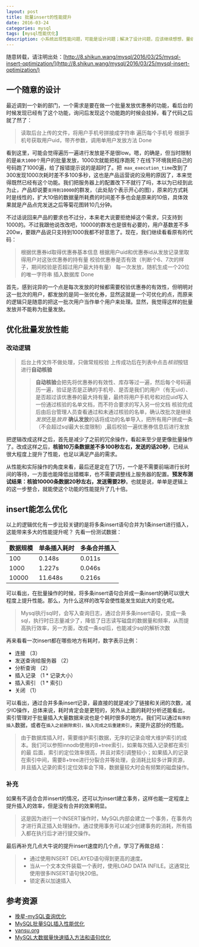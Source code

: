 ```yaml
---
layout: post
title: 批量insert的性能提升
date: 2016-03-24
categories: mysql
tags: [mysql性能优化]
description: 小系统出现性能问题，可能是设计问题；解决了设计问题，应该继续想想，量级再大的话，应该怎么做。
---
```


随意转载，请注明出处：[http://8.shikun.wang/mysql/2016/03/25/mysql-insert-optimization/](http://8.shikun.wang/mysql/2016/03/25/mysql-insert-optimization/)


## 一个随意的设计

最近调到一个新的部门，一个需求是要在做一个批量发放优惠券的功能，看后台的时候发现已经有了这个功能，询问后发现这个功能跑的时候会挂掉，看了代码之后就了然了：

> 读取后台上传的文件，将用户手机号拼接成字符串
> 遍历每个手机号 
> 根据手机号获取用户uid，带齐参数，调用单用户发放方法
> Done

看到这里，可能会觉得遍历一遍进行发放是不是很low。嗯，的确是，但当时限制的是`最大1000个`用户的批量发放，1000次就能把程序跑死？在线下环境我把自己的号码跑了1000遍，给了报错提示说的是超时了。把`
max_execution_time`改到了300发现1000次耗时差不多100多秒，这也是产品运营说的没用的原因了，本来觉得既然已经有这个功能。我们把服务器上的配置改下不就行了吗，本以为已经到此为止，产品却说要`支持到10000`的群发，（此处贴个表示开心的图），原来的方式耗时是线性的，扩大10倍的数据量所耗费的时间差不多也会是原来的10倍，具体效果就是产品点完发送之后等菊花图转10几分钟。

不过话说回来产品的要求也不过分，本来老大说要拒绝掉这个需求，只支持到1000的。不过我跟他说改改吧，10000的群发也是很有必要的，用户基数差不多200w，要跟产品说只支持到1000我都不好意思了。现在，我们继续看看原有的代码：

> 根据优惠券id取得优惠券基本信息
> 根据用户uid和优惠券id从发放记录里取得用户对这张优惠券的持有量
> 校验优惠券是否有效（判断个6、7次的样子，期间校验是否超过用户最大持有量）
> 每一次发放，随机生成一个20位的唯一字符串
> 插入数据库
> Done

首先，感到诧异的一个点是每次发放的时候都需要校验优惠券的有效性，但明明对这一批次的用户，都发放的是同一张优化券，显然这就是一个可优化的点，而原来的逻辑只是随意的把这一批次用户当作单个用户来处理。显然，我觉得这样的批量发放并不能称为批量发放。

## 优化批量发放性能

### 改动逻辑

> 后台上传文件不做处理，只做常规校验
> 上传成功后在列表中点击*核验*按钮进行**自动核验**
>> **自动核验**会把先将优惠券的有效性、库存等过一遍，然后每个号码遍历一遍，验证是否是正确的手机号、是否是我们的用户（有无uid）、是否超过该优惠券的最大持有量，最终将用户手机号和对应uid写入一份通过核验的名单文档，而不符合要求的写入另一份文档
> 核验完成后由后台管理人员查看通过和未通过核验的名单，确认改批次是继续*发放*还是*放弃*
> **确认发放**的话将成功的名单导入，把所有用户拼成一条（不会超过sql最大长度限制）,最后校验一遍优惠券信息后进行发放

把逻辑改成这样之后，首先是减少了之前的冗余操作，看起来至少是更像批量操作了。改成这样之后，**核验10万条数据差不多100秒左右，发送的话20秒**，已经从很大程度上提升了性能，也足以满足产品的需求。

从性能和实际操作的角度来看，最后还是定在了1万，一个是不需要前端进行长时间的等待，一方面也能降低出错概率，也不需要调整线上服务器的配置。**预发布测试结果：核验10000条数据20秒左右，发送需要2秒**。也就是说，单单是逻辑上的这一步整合，就能使这个功能的性能提升了几十倍。

## insert能怎么优化

以上的逻辑优化有一步比较关键的是将多条insert语句合并为1条insert进行插入，这能带来多大的性能提升呢？
先看一份测试数据：

|  数据规模  | 单条插入耗时 | 多条合并插入 |
| ---------- | ------------ | ------------ |
|    100     |    0.148s    |    0.011s    |
|    1000    |    1.227s    |    0.046s    |
|    10000   |    11.648s   |    0.216s    |

可以看出，在批量操作的时候，将多条insert语句合并成一条insert的确可以很大程度上提升性能。那么，为什么这样的改写会使性能发生如此大的变化呢。

> Mysql执行sql时，会写入查询日志，通过合并多条insert语句，变成一条sql，执行时日志量减少了，降低了日志读写磁盘的数据量和频率，从而提高执行效率，另一方面，改成一条sql后，也能减少sql的解析次数

再来看看一次insert都在哪些地方有耗时，数字表示比例：

- 连接 （3）
- 发送查询给服务器 （2）
- 分析查询 （2）
- 插入记录 （1 * 记录大小）
- 插入索引 （1 * 索引）
- 关闭 （1）

可以看出，通过合并多条insert记录，最直接的就是减少了链接和关闭的次数，减少IO操作，总体来说，耗时肯定会是更短的，另外从上面的耗时分析还能看出，索引管理对于批量插入大量数据来说也是个耗时很多的地方。我们可以通过`有序的插入`数据，或者在`插入之前删除索引，插入完成之后重建索引`，来提升这部分的性能。

> 由于数据库插入时，需要维护索引数据，无序的记录会增大维护索引的成本。我们可以参照innodb使用的B+tree索引，如果每次插入记录都在索引的最 后面，索引的定位效率很高，并且对索引调整较小；如果插入的记录在索引中间，需要B+tree进行分裂合并等处理，会消耗比较多计算资源，并且插入记录的索引定位效率会下降，数据量较大时会有频繁的磁盘操作。

### 补充

如果有不适合合并insert的情况，还可以为insert建立事务，这样也能一定程度上提升插入的效率，但是没有合并的效果明显。

> 这是因为进行一个INSERT操作时，MySQL内部会建立一个事务，在事务内才进行真正插入处理操作。通过使用事务可以减少创建事务的消耗，所有插入都在执行后才进行提交操作。

最后再补充几点大牛说的提升insert速度的几个点，学习了再做总结：

> - 通过使用INSERT DELAYED语句得到更高的速度。
> - 当从一个文本文件装载一个表时，使用LOAD DATA INFILE。这通常比使用很多INSERT语句快20倍。
> - 锁定表以加速插入


## 参考资源
- [挽星-mySQL查询优化](http://www.cnblogs.com/younggun/articles/1719943.html)
- [MySQL批量SQL插入性能优化](http://m.oschina.net/blog/296846)
- [yansu.org](http://yansu.org/2014/04/16/insert-large-number-of-data-in-mysql.html)
- [MySQL大数据量快速插入方法和语句优化](http://www.mincoder.com/article/1117.shtml)
